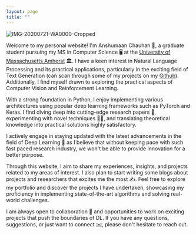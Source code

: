 ```yaml
---
layout: page
title: ""
---
```

<!-- If we do not want any title then just leave it empty --> 

![IMG-20200721-WA0000-Cropped](https://github.com/niklasbuschmann/contrast/assets/98472023/becad2e9-3acc-43ff-a517-2cc0e1b8bc6d)


Welcome to my personal website! I'm Anshumaan Chauhan 👋, a graduate student pursuing my MS in Computer Science 🖥️ at the [University of Massachusetts Amherst](https://www.umass.edu/) 🏛️. I have a keen interest in Natural Language Processing and its practical applications, particularly in the exciting field of Text Generation (can scan through some of  my projects on my [Github](https://github.com/Anshumaan-Chauhan02)). Additionally, I find myself drawn to exploring the practical aspects of Computer Vision and Reinforcement Learning.

With a strong foundation in Python, I enjoy implementing various architectures using popular deep learning frameworks such as PyTorch and Keras. I find  diving deep into cutting-edge research papers 📖, experimenting with novel techniques 👨‍💻, and translating theoretical knowledge into practical solutions highly satisfactory.

I actively engage in staying updated with the latest advancements in the field of Deep Learning 🧠 as I believe that without keeping pace with such fast paced research industry, we won't be able to provide innovation for a better purpose. 

Through this website, I aim to share my experiences, insights, and projects related to my areas of interest. I also plan to start writing some blogs about projects and researchers that excites me the most ✍️. Feel free to explore my portfolio and discover the projects I have undertaken, showcasing my proficiency in implementing state-of-the-art algorithms and solving real-world challenges.

I am always open to collaboration 🤝 and opportunities to work on exciting projects that push the boundaries of DL. If you have any questions, suggestions, or just want to connect ✉️, please don't hesitate to reach out. 

<!-- Use Jekkyl to do more customization [link](https://jekyllrb.com/docs/) -->
<!-- {% if site.show_excerpts %}
  {% include home.html %}
{% else %}
  {% include archive.html title="Posts" %}
{% endif %}
-->
